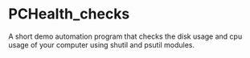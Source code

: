 # PCHealth_checks
A short demo automation program that checks the disk usage and cpu usage of your computer using shutil and psutil modules.

